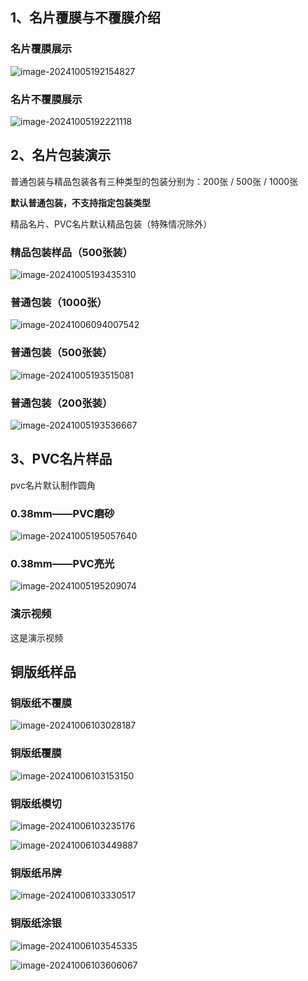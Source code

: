 ## 1、名片覆膜与不覆膜介绍

### 名片覆膜展示

![image-20241005192154827](../../imags/image-20241005192154827.png)  

### 名片不覆膜展示

![image-20241005192221118](../../imags/image-20241005192221118.png)

  

## 2、名片包装演示

普通包装与精品包装各有三种类型的包装分别为：200张 / 500张 / 1000张  

**默认普通包装，不支持指定包装类型**  

精品名片、PVC名片默认精品包装（特殊情况除外）

### 精品包装样品（500张装）

![image-20241005193435310](../../imags/image-20241005193435310.png)

### 普通包装（1000张）

![image-20241006094007542](../../imags/image-20241006094007542.png)

### 普通包装（500张装）

![image-20241005193515081](../../imags/image-20241005193515081.png)

### 普通包装（200张装）

![image-20241005193536667](../../imags/image-20241005193536667.png)

## 3、PVC名片样品

pvc名片默认制作圆角

### 0.38mm——PVC磨砂

![image-20241005195057640](../../imags/image-20241005195057640.png)

### 0.38mm——PVC亮光

![image-20241005195209074](../../imags/image-20241005195209074.png)

### 演示视频

这是演示视频





## 铜版纸样品

### 铜版纸不覆膜

![image-20241006103028187](../../imags/image-20241006103028187.png)

### 铜版纸覆膜

![image-20241006103153150](../../imags/image-20241006103153150.png)

### 铜版纸模切

![image-20241006103235176](../../imags/image-20241006103235176.png)



![image-20241006103449887](../../imags/image-20241006103449887.png)

### 铜版纸吊牌

![image-20241006103330517](../../imags/image-20241006103330517.png)

### 铜版纸涂银

![image-20241006103545335](../../imags/image-20241006103545335.png)



![image-20241006103606067](../../imags/image-20241006103606067.png)
